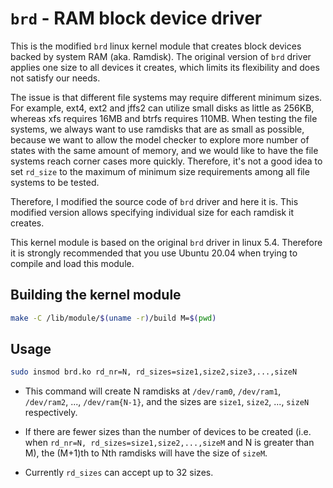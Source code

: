 # `brd` - RAM block device driver

This is the modified `brd` linux kernel module that creates block devices backed
by system RAM (aka. Ramdisk). The original version of `brd` driver applies one
size to all devices it creates, which limits its flexibility and does not
satisfy our needs.

The issue is that different file systems may require different minimum sizes.
For example, ext4, ext2 and jffs2 can utilize small disks as little as 256KB,
whereas xfs requires 16MB and btrfs requires 110MB.  When testing the file
systems, we always want to use ramdisks that are as small as possible, because
we want to allow the model checker to explore more number of states with the
same amount of memory, and we would like to have the file systems reach corner
cases more quickly. Therefore, it's not a good idea to set `rd_size` to the
maximum of minimum size requirements among all file systems to be tested.

Therefore, I modified the source code of `brd` driver and here it is. This
modified version allows specifying individual size for each ramdisk it creates.

This kernel module is based on the original `brd` driver in linux 5.4. Therefore
it is strongly recommended that you use Ubuntu 20.04 when trying to compile and
load this module.

## Building the kernel module

```bash
make -C /lib/module/$(uname -r)/build M=$(pwd)
```

## Usage

```bash
sudo insmod brd.ko rd_nr=N, rd_sizes=size1,size2,size3,...,sizeN
```

- This command will create N ramdisks at `/dev/ram0`, `/dev/ram1`, `/dev/ram2`,
    ..., `/dev/ram{N-1}`, and the sizes are `size1`, `size2`, ..., `sizeN`
    respectively.

- If there are fewer sizes than the number of devices to be created (i.e. when
    `rd_nr=N, rd_sizes=size1,size2,...,sizeM` and N is greater than M), the
    (M+1)th to Nth ramdisks will have the size of `sizeM`.

- Currently `rd_sizes` can accept up to 32 sizes.

